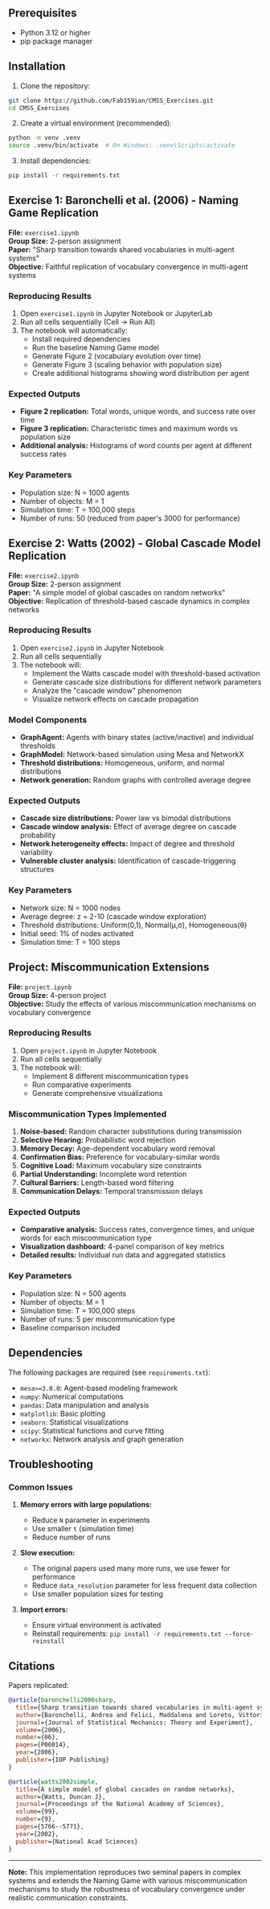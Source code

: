 
## Prerequisites

- Python 3.12 or higher
- pip package manager

## Installation

1. Clone the repository:
```bash
git clone https://github.com/Fab159ian/CMSS_Exercises.git
cd CMSS_Exercises
```

2. Create a virtual environment (recommended):
```bash
python -m venv .venv
source .venv/bin/activate  # On Windows: .venv\Scripts\activate
```

3. Install dependencies:
```bash
pip install -r requirements.txt
```

## Exercise 1: Baronchelli et al. (2006) - Naming Game Replication

**File:** `exercise1.ipynb`  
**Group Size:** 2-person assignment  
**Paper:** "Sharp transition towards shared vocabularies in multi-agent systems"  
**Objective:** Faithful replication of vocabulary convergence in multi-agent systems

### Reproducing Results

1. Open `exercise1.ipynb` in Jupyter Notebook or JupyterLab
2. Run all cells sequentially (Cell → Run All)
3. The notebook will automatically:
   - Install required dependencies
   - Run the baseline Naming Game model
   - Generate Figure 2 (vocabulary evolution over time)
   - Generate Figure 3 (scaling behavior with population size)
   - Create additional histograms showing word distribution per agent

### Expected Outputs

- **Figure 2 replication:** Total words, unique words, and success rate over time
- **Figure 3 replication:** Characteristic times and maximum words vs population size
- **Additional analysis:** Histograms of word counts per agent at different success rates

### Key Parameters

- Population size: N = 1000 agents
- Number of objects: M = 1
- Simulation time: T = 100,000 steps
- Number of runs: 50 (reduced from paper's 3000 for performance)

## Exercise 2: Watts (2002) - Global Cascade Model Replication

**File:** `exercise2.ipynb`  
**Group Size:** 2-person assignment  
**Paper:** "A simple model of global cascades on random networks"  
**Objective:** Replication of threshold-based cascade dynamics in complex networks

### Reproducing Results

1. Open `exercise2.ipynb` in Jupyter Notebook
2. Run all cells sequentially
3. The notebook will:
   - Implement the Watts cascade model with threshold-based activation
   - Generate cascade size distributions for different network parameters
   - Analyze the "cascade window" phenomenon
   - Visualize network effects on cascade propagation

### Model Components

- **GraphAgent:** Agents with binary states (active/inactive) and individual thresholds
- **GraphModel:** Network-based simulation using Mesa and NetworkX
- **Threshold distributions:** Homogeneous, uniform, and normal distributions
- **Network generation:** Random graphs with controlled average degree

### Expected Outputs

- **Cascade size distributions:** Power law vs bimodal distributions
- **Cascade window analysis:** Effect of average degree on cascade probability
- **Network heterogeneity effects:** Impact of degree and threshold variability
- **Vulnerable cluster analysis:** Identification of cascade-triggering structures

### Key Parameters

- Network size: N = 1000 nodes
- Average degree: z = 2-10 (cascade window exploration)
- Threshold distributions: Uniform(0,1), Normal(μ,σ), Homogeneous(θ)
- Initial seed: 1% of nodes activated
- Simulation time: T = 100 steps

## Project: Miscommunication Extensions

**File:** `project.ipynb`  
**Group Size:** 4-person project  
**Objective:** Study the effects of various miscommunication mechanisms on vocabulary convergence

### Reproducing Results

1. Open `project.ipynb` in Jupyter Notebook
2. Run all cells sequentially
3. The notebook will:
   - Implement 8 different miscommunication types
   - Run comparative experiments
   - Generate comprehensive visualizations

### Miscommunication Types Implemented

1. **Noise-based:** Random character substitutions during transmission
2. **Selective Hearing:** Probabilistic word rejection
3. **Memory Decay:** Age-dependent vocabulary word removal
4. **Confirmation Bias:** Preference for vocabulary-similar words
5. **Cognitive Load:** Maximum vocabulary size constraints
6. **Partial Understanding:** Incomplete word retention
7. **Cultural Barriers:** Length-based word filtering
8. **Communication Delays:** Temporal transmission delays

### Expected Outputs

- **Comparative analysis:** Success rates, convergence times, and unique words for each miscommunication type
- **Visualization dashboard:** 4-panel comparison of key metrics
- **Detailed results:** Individual run data and aggregated statistics

### Key Parameters

- Population size: N = 500 agents
- Number of objects: M = 1
- Simulation time: T = 100,000 steps
- Number of runs: 5 per miscommunication type
- Baseline comparison included

## Dependencies

The following packages are required (see `requirements.txt`):

- `mesa>=3.0.0`: Agent-based modeling framework
- `numpy`: Numerical computations
- `pandas`: Data manipulation and analysis
- `matplotlib`: Basic plotting
- `seaborn`: Statistical visualizations
- `scipy`: Statistical functions and curve fitting
- `networkx`: Network analysis and graph generation

## Troubleshooting

### Common Issues

1. **Memory errors with large populations:**
   - Reduce `N` parameter in experiments
   - Use smaller `t` (simulation time)
   - Reduce number of runs

2. **Slow execution:**
   - The original papers used many more runs, we use fewer for performance
   - Reduce `data_resolution` parameter for less frequent data collection
   - Use smaller population sizes for testing

3. **Import errors:**
   - Ensure virtual environment is activated
   - Reinstall requirements: `pip install -r requirements.txt --force-reinstall`

## Citations

Papers replicated:

```bibtex
@article{baronchelli2006sharp,
  title={Sharp transition towards shared vocabularies in multi-agent systems},
  author={Baronchelli, Andrea and Felici, Maddalena and Loreto, Vittorio and Caglioti, Emanuele and Steels, Luc},
  journal={Journal of Statistical Mechanics: Theory and Experiment},
  volume={2006},
  number={06},
  pages={P06014},
  year={2006},
  publisher={IOP Publishing}
}

@article{watts2002simple,
  title={A simple model of global cascades on random networks},
  author={Watts, Duncan J},
  journal={Proceedings of the National Academy of Sciences},
  volume={99},
  number={9},
  pages={5766--5771},
  year={2002},
  publisher={National Acad Sciences}
}
```

---

**Note:** This implementation reproduces two seminal papers in complex systems and extends the Naming Game with various miscommunication mechanisms to study the robustness of vocabulary convergence under realistic communication constraints.